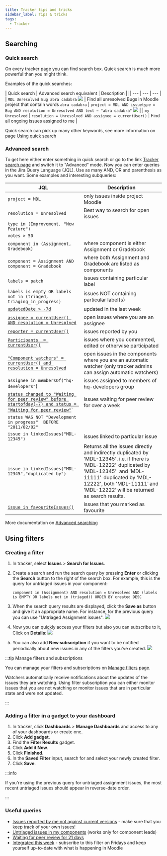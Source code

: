 ```yaml
---
title: Tracker tips and tricks
sidebar_label: Tips & tricks
tags:
  - Tracker
---
```


## Searching

### Quick search

On every tracker page you can find search box. Quick search is much more powerful than you might think.

Examples of the quick searches:

| Quick search | Advanced search equivalent | Description ||
| --- | --- | --- |
| `MDL Unresolved Bug abra cadabra` ![](./trackerquicksearch.png) | Find all unresolved Bugs in Moodle project that contain words `abra cadabra` | `project = MDL AND issuetype = Bug AND resolution = Unresolved AND text ~ "abra cadabra"` ![](./advancedsearch.png) |
| `my Unresolved` | `resolution = Unresolved AND assignee = currentUser()` | Find all ongoing issues assigned to me |

Quick search can pick up many other keywords, see more information on page [Using quick search](https://confluence.atlassian.com/display/JIRA062/Using+Quick+Search)

### Advanced search

To get here either enter something in quick search or go to the link [Tracker search page](https://moodle.atlassian.net/issues/?jql=) and switch it to "Advanced" mode.
Now you can enter queries in the Jira Query Language (JQL). Use as many AND, OR and parenthesis as you want. Some examples and interesting subqueries:

| JQL | Description |
| --- | --- |
| `project = MDL` | only issues inside project Moodle |
| `resolution = Unresolved` | Best way to search for open issues |
| `type in (Improvement, "New Feature")` | |
| `votes > 50` | |
| `component in (Assignment, Gradebook)` | where component is either Assignment or Gradebook |
| `component = Assignment AND component = Gradebook` | where both Assignment and Gradebook are listed as components |
| `labels = patch` | issues containing particular label |
| `labels is empty OR labels not in (triaged, triaging_in_progress)` | issues NOT containing particular label(s) |
|  [`updatedDate > -7d`](https://moodle.atlassian.net/issues/?jql=updatedDate%20%3E%20-7d) | updated in the last week |
|  [`assignee = currentUser() AND resolution = Unresolved`](https://moodle.atlassian.net/issues/?jql=assignee%20%3D%20currentUser%28%29%20AND%20resolution%20%3D%20Unresolved) | open issues where you are an assignee |
| [`reporter = currentUser()`](https://moodle.atlassian.net/issues/?jql=reporter%20%3D%20currentUser%28%29) | issues reported by you |
| [`Participants  = currentUser()`](https://moodle.atlassian.net/issues/?jql=Participants%20%20%3D%20currentUser()) | issues where you commented, edited or otherwise participated |
| [`"Component watchers" = currentUser() and resolution = Unresolved`](https://moodle.atlassian.net/issues/?jql=%22Component%20watchers%22%20%3D%20currentUser()%20and%20resolution%20%3D%20Unresolved) | open issues in the components where you are an automatic watcher (only tracker admins can assign automatic watchers) |
| `assignee in membersOf("hq-developers"`) | issues assigned to members of hq-developers group |
| [`status changed to "Waiting for peer review" before startofday(-7) and status = "Waiting for peer review"`](https://moodle.atlassian.net/issues/?jql=status%20changed%20to%20%22Waiting%20for%20peer%20review%22%20before%20startofday%28-7%29%20and%20status%20%3D%20%22Waiting%20for%20peer%20review%22`)` | issues waiting for peer review for over a week |
| `status WAS NOT "Development in progress"  BEFORE "2011/02/02"` | |
| `issue in linkedIssues("MDL-12345")` | issues linked to particular issue |
| `issue in linkedIssues("MDL-12345","duplicated by")` | Returns all the issues directly and indirectly duplicated by 'MDL-12345'. i.e. if there is 'MDL-12222'  duplicated by 'MDL-12345'   and 'MDL-11111'  duplicated by 'MDL-12222', both 'MDL-11111' and 'MDL-12222' will be returned as search results. |
| [`issue in favouriteIssues()`](https://moodle.atlassian.net/issues/?jql=issue%20in%20favouriteIssues%28%29) | issues that you marked as favourite |

More documentation on [Advanced searching](https://confluence.atlassian.com/jirasoftwareserver071/advanced-searching-800707146.html)

## Using filters

### Creating a filter

1. In tracker, select **Issues** > **Search for Issues**.
2. Create a search and run the search query by pressing **Enter** or clicking the **Search** button to the right of the search box. For example, this is the query for untriaged issues in your component:

    ```
    component in (Assignment) AND resolution = Unresolved AND (labels is EMPTY OR labels not in (triaged)) ORDER BY created DESC
    ```

3. When the search query results are displayed, click the **Save as** button and give it an appropriate name. For instance, for the previous query you can use "Untriaged Assignment issues".
![](./savefilter1.png)
4. Now you can quickly access your filters but also you can subscribe to it, Click on **Details**:
![](./savefilter2.png)
5. You can also add **New subscription** if you want to be notified periodically about new issues in any of the filters you've created.
![](./savefilter3.png)

:::tip Manage filters and subscriptions

You can manage your filters and subscriptions on [Manage filters](https://moodle.atlassian.net/secure/ManageFilters.jspa) page.

Watchers automatically receive notifications about the updates of the issues they are watching. Using filter subscription you can either monitor issues that you are not watching or monitor issues that are in particular state and were not updated.

:::

### Adding a filter in a gadget to your dashboard

1. In tracker, click **Dashboards** > **Manage Dashboards** and access to any of your dashboards or create one.
2. Click **Add gadget**.
3. Find the **Filter Results** gadget.
4. Click **Add it Now**.
5. Click **Finished**.
6. In the **Saved Filter** input, search for and select your newly created filter.
7. Click **Save**.

:::info

If you're using the previous query for untriaged assignment issues, the most recent untriaged issues should appear in reverse-date order.

:::

### Useful queries

- [Issues reported by me not against current versions](https://moodle.atlassian.net/issues/?jql=project%20%3D%20mdl%20and%20resolution%20%3D%20unresolved%20and%20type%20in%20%28bug%29%20and%20%22Affected%20Branches%22%20!~%20MOODLE_310_STABLE%20and%20%22Affected%20Branches%22%20!~%20MOODLE_311_STABLE%20and%20reporter%20%3D%20currentUser%28%29) - make sure that you keep track of your own issues!
- [Untriaged issues in my components](https://moodle.atlassian.net/issues/?jql=component%20in%20%28componentsLeadByUser%28%29%29%20AND%20resolution%20%3D%20Unresolved%20AND%20updatedDate%20%3E%20-14d%20AND%20project%20%3D%20MDL%20AND%20%28%20labels%20is%20EMPTY%20OR%20labels%20not%20in%20%28triaged%2C%20triaging_in_progress%29%29%20ORDER%20BY%20updatedDate%20ASC) (works only for component leads)
- [Waiting for peer review for 21 days](https://moodle.atlassian.net/issues/?jql=status%20changed%20to%20%22Waiting%20for%20peer%20review%22%20before%20startofday(-21)%20and%20status%20%3D%20%22Waiting%20for%20peer%20review%22)
- [Integrated this week](https://moodle.atlassian.net/issues/?filter=19324) - subscribe to this filter on Fridays and keep yourself up-to-date with what is happening in Moodle

